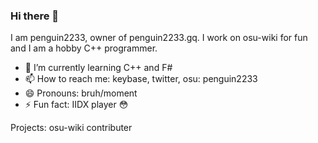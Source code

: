 ### Hi there 👋

I am penguin2233, owner of penguin2233.gq. I work on osu-wiki for fun and I am a hobby C++ programmer. 

- 🌱 I’m currently learning C++ and F#
- 📫 How to reach me: keybase, twitter, osu: penguin2233
- 😄 Pronouns: bruh/moment
- ⚡ Fun fact: IIDX player :flushed:

Projects:
osu-wiki contributer

